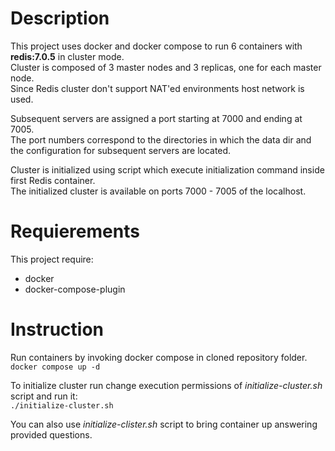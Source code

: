 # Description
This project uses docker and docker compose to run 6 containers with **redis:7.0.5** in cluster mode.  
Cluster is composed of 3 master nodes and 3 replicas, one for each master node.  
Since Redis cluster don't support NAT'ed environments host network is used.  
  
Subsequent servers are assigned a port starting at 7000 and ending at 7005.  
The port numbers correspond to the directories in which the data dir and the configuration for subsequent servers are located.  

Cluster is initialized using script which execute initialization command inside first Redis container.  
The initialized cluster is available on ports 7000 - 7005 of the localhost.  
  
# Requierements
This project require:  
- docker
- docker-compose-plugin
  
# Instruction
Run containers by invoking docker compose in cloned repository folder.  
`docker compose up -d`

To initialize cluster run change execution permissions of *initialize-cluster.sh* script and run it:  
`./initialize-cluster.sh`  
  
You can also use *initialize-clister.sh* script to bring container up answering provided questions.